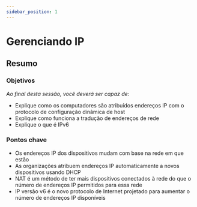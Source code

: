 ```yaml
---
sidebar_position: 1
---
```


# Gerenciando IP

## Resumo

### Objetivos
*Ao final desta sessão, você deverá ser capaz de:*
* Explique como os computadores são atribuídos endereços IP com o protocolo de configuração dinâmica de host
* Explique como funciona a tradução de endereços de rede
* Explique o que é IPv6

### Pontos chave
* Os endereços IP dos dispositivos mudam com base na rede em que estão
* As organizações atribuem endereços IP automaticamente a novos dispositivos usando DHCP
* NAT é um método de ter mais dispositivos conectados à rede do que o número de endereços IP permitidos para essa rede
* IP versão v6 é o novo protocolo de Internet projetado para aumentar o número de endereços IP disponíveis